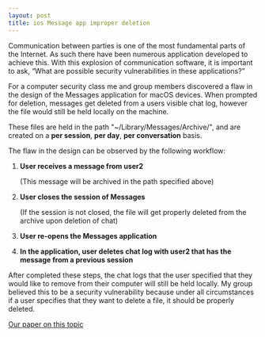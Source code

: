 ```yaml
---
layout: post
title: ios Message app improper deletion
---
```


Communication between parties is one of the most fundamental parts of the Internet. As such there have been numerous application developed to achieve this. With this explosion of communication software, it is important to ask, “What are possible security vulnerabilities in these applications?”

For a computer security class me and group members discovered a flaw in the design of the Messages application for macOS devices. When prompted for deletion, messages get deleted from a users visible chat log, however the file would still be held locally on the machine.

These files are held in the path "~/Library/Messages/Archive/<date>", and are created on a **per session**, **per day**, **per conversation** basis.
  
The flaw in the design can be observed by the following workflow:
1. __User receives a message from user2__ 

    (This message will be archived in the path specified above)
  
2. **User closes the session of Messages**

    (If the session is not closed, the file will get properly deleted from the archive upon deletion of chat)
3. **User re-opens the Messages application**
4. **In the application, user deletes chat log with user2 that has the message from a previous session**

After completed these steps, the chat logs that the user specified that they would like to remove from their computer will still be held locally. My group believed this to be a security vulnerability because under all circumstances if a user specifies that they want to delete a file, it should be properly deleted.



[Our paper on this topic](https://docs.google.com/document/d/19rjm4gdiN9G9KKw2alxmD76Si2UuGU8ydO_Z0VI_MHM/edit)
